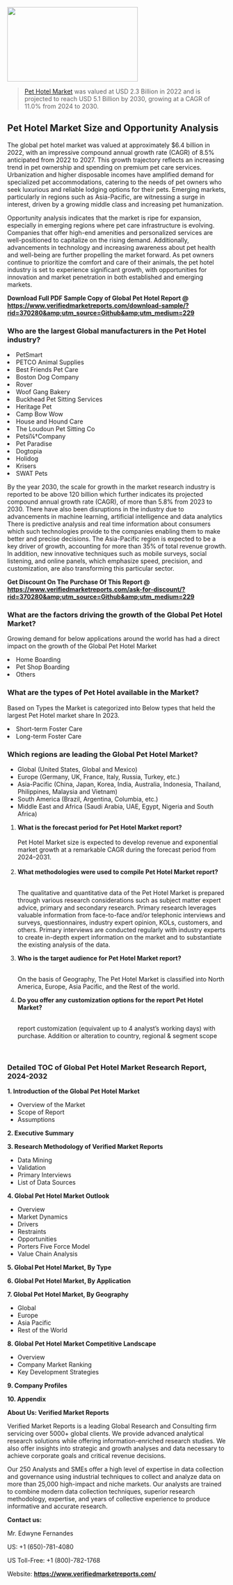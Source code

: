 <img src="https://ffe5etoiles.com/wp-content/uploads/2024/12/MST1-300x171.png" alt="" width="300" height="171" class="alignnone size-medium wp-image-20088" /><blockquote><p><p><a href="https://www.verifiedmarketreports.com/download-sample/?rid=370280&utm_source=Github&utm_medium=229" target="_blank">Pet Hotel Market</a> was valued at USD 2.3 Billion in 2022 and is projected to reach USD 5.1 Billion by 2030, growing at a CAGR of 11.0% from 2024 to 2030.</p></blockquote><p><h2>Pet Hotel Market Size and Opportunity Analysis</h2><p>The global pet hotel market was valued at approximately $6.4 billion in 2022, with an impressive compound annual growth rate (CAGR) of 8.5% anticipated from 2022 to 2027. This growth trajectory reflects an increasing trend in pet ownership and spending on premium pet care services. Urbanization and higher disposable incomes have amplified demand for specialized pet accommodations, catering to the needs of pet owners who seek luxurious and reliable lodging options for their pets. Emerging markets, particularly in regions such as Asia-Pacific, are witnessing a surge in interest, driven by a growing middle class and increasing pet humanization.</p><p>Opportunity analysis indicates that the market is ripe for expansion, especially in emerging regions where pet care infrastructure is evolving. Companies that offer high-end amenities and personalized services are well-positioned to capitalize on the rising demand. Additionally, advancements in technology and increasing awareness about pet health and well-being are further propelling the market forward. As pet owners continue to prioritize the comfort and care of their animals, the pet hotel industry is set to experience significant growth, with opportunities for innovation and market penetration in both established and emerging markets.</p></p><p class=""><strong>Download Full PDF Sample Copy of Global Pet Hotel Report @ <a href="https://www.verifiedmarketreports.com/download-sample/?rid=370280&amp;utm_source=Github&amp;utm_medium=229" target="_blank">https://www.verifiedmarketreports.com/download-sample/?rid=370280&amp;utm_source=Github&amp;utm_medium=229</a></strong></p><h3 id="" class="">Who are the largest Global manufacturers in the Pet Hotel industry?</h3><p><li>PetSmart</li><li> PETCO Animal Supplies</li><li> Best Friends Pet Care</li><li> Boston Dog Company</li><li> Rover</li><li> Woof Gang Bakery</li><li> Buckhead Pet Sitting Services</li><li> Heritage Pet</li><li> Camp Bow Wow</li><li> House and Hound Care</li><li> The Loudoun Pet Sitting Co</li><li> Petsï¼†Company</li><li> Pet Paradise</li><li> Dogtopia</li><li> Holidog</li><li> Krisers</li><li> SWAT Pets</li></p><div class=""><div class="" dir="" data-message-author-role="" data-message-id="" data-message-model-slug=""><div class=""><div class=""><div class=""><div class="" dir="" data-message-author-role="" data-message-id="" data-message-model-slug=""><div class=""><div class=""><p>By the year 2030, the scale for growth in the market research industry is reported to be above 120 billion which further indicates its projected compound annual growth rate (CAGR), of more than 5.8% from 2023 to 2030. There have also been disruptions in the industry due to advancements in machine learning, artificial intelligence and data analytics There is predictive analysis and real time information about consumers which such technologies provide to the companies enabling them to make better and precise decisions. The Asia-Pacific region is expected to be a key driver of growth, accounting for more than 35% of total revenue growth. In addition, new innovative techniques such as mobile surveys, social listening, and online panels, which emphasize speed, precision, and customization, are also transforming this particular sector.</p><p><strong>Get Discount On The Purchase Of This Report @&nbsp; <a href="https://www.verifiedmarketreports.com/ask-for-discount/?rid=370280&amp;utm_source=Github&amp;utm_medium=229" target="_blank">https://www.verifiedmarketreports.com/ask-for-discount/?rid=370280&amp;utm_source=Github&amp;utm_medium=229</a></strong></p></div></div></div></div></div></div></div></div><h3 id="" class="">What are the factors driving the growth of the Global Pet Hotel Market?</h3><p id="" class="">Growing demand for below applications around the world has had a direct impact on the growth of the Global Pet Hotel Market</p><p id="" class=""><li>Home Boarding</li><li> Pet Shop Boarding</li><li> Others</li></p><h3 id="" class="">What are the types of Pet Hotel available in the Market?</h3><p id="" class="">Based on Types the Market is categorized into Below types that held the largest Pet Hotel market share In 2023.</p><p id="" class=""><li>Short-term Foster Care</li><li> Long-term Foster Care</li></p><h3 id="" class="">Which regions are leading the Global Pet Hotel Market?</h3><ul><li>Global (United States, Global and Mexico)</li><li>Europe (Germany, UK, France, Italy, Russia, Turkey, etc.)</li><li>Asia-Pacific (China, Japan, Korea, India, Australia, Indonesia, Thailand, Philippines, Malaysia and Vietnam)</li><li>South America (Brazil, Argentina, Columbia, etc.)</li><li>Middle East and Africa (Saudi Arabia, UAE, Egypt, Nigeria and South Africa)</li></ul><p><ol><li><strong>What is the forecast period for Pet Hotel Market report?<br /></strong><br /><span data-sheets-root="1" data-sheets-value="{&quot;1&quot;:2,&quot;2&quot;:&quot;XXXX size is expected to develop revenue and exponential market growth at a remarkable CAGR during the forecast period from 2024&ndash;2030.&quot;}" data-sheets-userformat="{&quot;2&quot;:12674,&quot;4&quot;:{&quot;1&quot;:2,&quot;2&quot;:16776960},&quot;10&quot;:2,&quot;11&quot;:0,&quot;15&quot;:&quot;Arial&quot;,&quot;16&quot;:12}">Pet Hotel Market size is expected to develop revenue and exponential market growth at a remarkable CAGR during the forecast period from 2024&ndash;2031.</span><br /><br /></li><li><strong>What methodologies were used to compile Pet Hotel Market report?<br /><br /></strong><p>The qualitative and quantitative data of the&nbsp;Pet Hotel Market is prepared through various research considerations such as subject matter expert advice, primary and secondary research. Primary research leverages valuable information from face-to-face and/or telephonic interviews and surveys, questionnaires, industry expert opinion, KOLs, customers, and others. Primary interviews are conducted regularly with industry experts to create in-depth expert information on the market and to substantiate the existing analysis of the data.&nbsp;</p></li><li><strong>Who is the target audience for Pet Hotel Market report?<br /><br /></strong><p>On the basis of Geography, The&nbsp;Pet Hotel Market is classified into North America, Europe, Asia Pacific, and the Rest of the world.</p></li><li><strong>Do you offer any customization options for the report Pet Hotel Market?<br /><br /></strong><p>report customization (equivalent up to 4 analyst&rsquo;s working days) with purchase. Addition or alteration to country, regional &amp; segment scope</p><p>&nbsp;</p></li></ol></p><h3 id="" class="">Detailed TOC of Global Pet Hotel Market Research Report, 2024-2032</h3><p id="" class=""><strong>1. Introduction of the Global Pet Hotel Market</strong></p><ul><li>Overview of the Market</li><li>Scope of Report</li><li>Assumptions</li></ul><p id="" class=""><strong>2. Executive Summary</strong></p><p id="" class=""><strong>3. Research Methodology of&nbsp;Verified Market Reports</strong></p><ul><li>Data Mining</li><li>Validation</li><li>Primary Interviews</li><li>List of Data Sources</li></ul><p id="" class=""><strong>4. Global Pet Hotel Market Outlook</strong></p><ul><li>Overview</li><li>Market Dynamics</li><li>Drivers</li><li>Restraints</li><li>Opportunities</li><li>Porters Five Force Model</li><li>Value Chain Analysis</li></ul><p id="" class=""><strong>5. Global Pet Hotel Market, By&nbsp;Type</strong></p><p id="" class=""><strong>6. Global Pet Hotel Market, By Application</strong></p><p id="" class=""><strong>7. Global Pet Hotel Market, By Geography</strong></p><ul><li>Global</li><li>Europe</li><li>Asia Pacific</li><li>Rest of the World</li></ul><p id="" class=""><strong>8. Global Pet Hotel Market Competitive Landscape</strong></p><ul><li>Overview</li><li>Company Market Ranking</li><li>Key Development Strategies</li></ul><p id="" class=""><strong>9. Company Profiles</strong></p><p id="" class=""><strong>10. Appendix</strong></p><p id="" class=""><strong>About Us: Verified Market Reports</strong></p><p id="" class="">Verified Market Reports is a leading Global Research and Consulting firm servicing over 5000+ global clients. We provide advanced analytical research solutions while offering information-enriched research studies. We also offer insights into strategic and growth analyses and data necessary to achieve corporate goals and critical revenue decisions.</p><p id="" class="">Our 250 Analysts and SMEs offer a high level of expertise in data collection and governance using industrial techniques to collect and analyze data on more than 25,000 high-impact and niche markets. Our analysts are trained to combine modern data collection techniques, superior research methodology, expertise, and years of collective experience to produce informative and accurate research.</p><p id="" class=""><strong>Contact us:</strong></p><p id="" class="">Mr. Edwyne Fernandes</p><p id="" class="">US: +1 (650)-781-4080</p><p id="" class="">US Toll-Free: +1 (800)-782-1768</p><p id="" class="">Website: <a target="" data-test-app-aware-link=""><strong>https://www.verifiedmarketreports.com/</strong></a></p>
